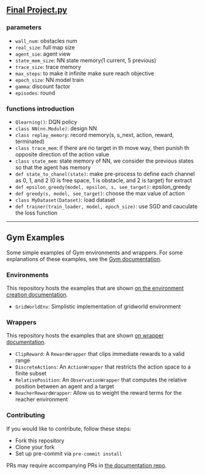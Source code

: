 ## [Final Project.py](https://github.com/alan-chen-lab/Reinforcement-Learning/blob/main/gym-examples/final_project.py)
### parameters
- `wall_num`: obstacles num
- `real_size`: full map size
- `agent_sie`: agent view
- `state_mem_size`: NN state memory(1 current, 5 previous)
- `trace_size`: trace memory
- `max_steps`: to make it infinite make sure reach objective
- `epoch_size`: NN model train
- `gamma`: discount factor
- `episodes`: round

### functions introduction
- `Qlearning()`: DQN policy
- `class NN(nn.Module)`: design NN
- `class replay_memory`: record memory(s, s_next, action, reward, terminated)
- `class trace_mem`: if there are no target in th move way, then punish th opposite direction of the action value
- `class state_mem`: state memory of NN, we consider the previous states so that the agent has memory
- `def state_to_chanel(state)`: make pre-process to define each channel as 0, 1, and 2 (0 is free space, 1 is obstacle, and 2 is target) for extract 
- `def epsilon_greedy(model, epsilon, s, see_target)`: epsilon_greedy
- `def greedy(s, model, see_target)`: choose the max value of action
- `class MyDataset(Dataset)`: load dataset
- `def trainer(train_loader, model, epoch_size)`: use SGD and cauculate the loss function

***

## Gym Examples
Some simple examples of Gym environments and wrappers.
For some explanations of these examples, see the [Gym documentation](https://gymnasium.farama.org).

### Environments
This repository hosts the examples that are shown [on the environment creation documentation](https://gymnasium.farama.org/tutorials/environment_creation/).
- `GridWorldEnv`: Simplistic implementation of gridworld environment

### Wrappers
This repository hosts the examples that are shown [on wrapper documentation](https://gymnasium.farama.org/api/wrappers/).
- `ClipReward`: A `RewardWrapper` that clips immediate rewards to a valid range
- `DiscreteActions`: An `ActionWrapper` that restricts the action space to a finite subset
- `RelativePosition`: An `ObservationWrapper` that computes the relative position between an agent and a target
- `ReacherRewardWrapper`: Allow us to weight the reward terms for the reacher environment

### Contributing
If you would like to contribute, follow these steps:
- Fork this repository
- Clone your fork
- Set up pre-commit via `pre-commit install`

PRs may require accompanying PRs in [the documentation repo](https://github.com/Farama-Foundation/Gymnasium/tree/main/docs).
